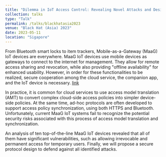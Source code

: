 ```yaml
---
title: "Dilemma in IoT Access Control: Revealing Novel Attacks and Design Challenges in Mobile-as-a-Gateway IoT"
collection: talks
type: "Talk"
permalink: /talks/blackhatasia2023
venue: "Black Hat (Asia) 2023"
date: 2023-05-11
location: "Sigapore"
---
```


From Bluetooth smart locks to item trackers, Mobile-as-a-Gateway (MaaG) IoT devices are everywhere. MaaG IoT devices use mobile devices as gateways to connect to the internet for management. They allow for remote access sharing and revocation, while also providing "offline availability" for enhanced usability. However, in order for these functionalities to be realized, secure cooperation among the cloud service, the companion app, and the IoT device is necessary. [link](https://www.blackhat.com/asia-23/briefings/schedule/index.html#when-https-meets-bluetooth-unpatchable-cross-protocol-design-flaws-for-mobile-as-a-gateway-iot-devices-31040)

In practice, it is common for cloud services to use access model translation (AMT) to convert complex cloud-side access policies into simpler device-side policies. At the same time, ad-hoc protocols are often developed to support access policy synchronization, using both HTTPS and Bluetooth. Unfortunately, current MaaG IoT systems fail to recognize the potential security risks associated with this process of access model translation and synchronization.

An analysis of ten top-of-the-line MaaG IoT devices revealed that all of them have significant vulnerabilities, such as allowing irrevocable and permanent access for temporary users. Finally, we will propose a secure protocol design to defend against all identified attacks.

